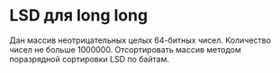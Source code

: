# LSD для long long
Дан массив неотрицательных целых 64-битных чисел. Количество чисел не больше 1000000. Отсортировать массив методом поразрядной сортировки LSD по байтам.